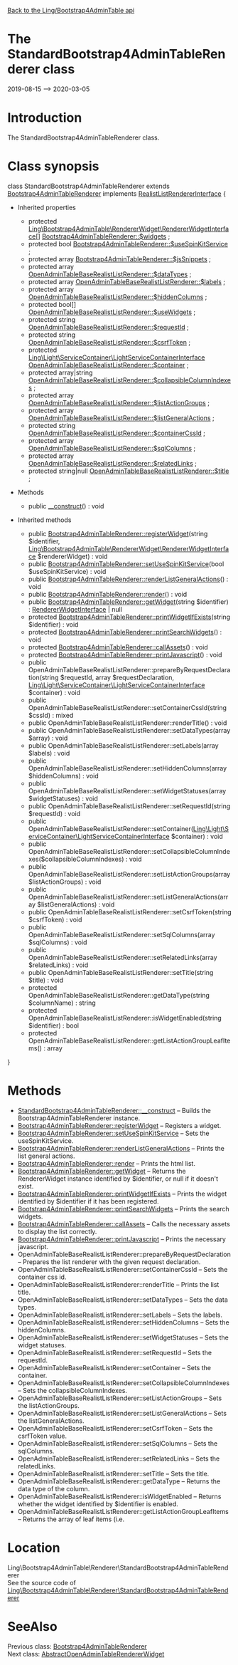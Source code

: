 [Back to the Ling/Bootstrap4AdminTable api](https://github.com/lingtalfi/Bootstrap4AdminTable/blob/master/doc/api/Ling/Bootstrap4AdminTable.md)



The StandardBootstrap4AdminTableRenderer class
================
2019-08-15 --> 2020-03-05






Introduction
============

The StandardBootstrap4AdminTableRenderer class.



Class synopsis
==============


class <span class="pl-k">StandardBootstrap4AdminTableRenderer</span> extends [Bootstrap4AdminTableRenderer](https://github.com/lingtalfi/Bootstrap4AdminTable/blob/master/doc/api/Ling/Bootstrap4AdminTable/Renderer/Bootstrap4AdminTableRenderer.md) implements [RealistListRendererInterface](https://github.com/lingtalfi/Light_Realist/blob/master/doc/api/Ling/Light_Realist/Rendering/RealistListRendererInterface.md) {

- Inherited properties
    - protected [Ling\Bootstrap4AdminTable\RendererWidget\RendererWidgetInterface[]](https://github.com/lingtalfi/Bootstrap4AdminTable/blob/master/doc/api/Ling/Bootstrap4AdminTable/RendererWidget/RendererWidgetInterface.md) [Bootstrap4AdminTableRenderer::$widgets](#property-widgets) ;
    - protected bool [Bootstrap4AdminTableRenderer::$useSpinKitService](#property-useSpinKitService) ;
    - protected array [Bootstrap4AdminTableRenderer::$jsSnippets](#property-jsSnippets) ;
    - protected array [OpenAdminTableBaseRealistListRenderer::$dataTypes](#property-dataTypes) ;
    - protected array [OpenAdminTableBaseRealistListRenderer::$labels](#property-labels) ;
    - protected array [OpenAdminTableBaseRealistListRenderer::$hiddenColumns](#property-hiddenColumns) ;
    - protected bool[] [OpenAdminTableBaseRealistListRenderer::$useWidgets](#property-useWidgets) ;
    - protected string [OpenAdminTableBaseRealistListRenderer::$requestId](#property-requestId) ;
    - protected string [OpenAdminTableBaseRealistListRenderer::$csrfToken](#property-csrfToken) ;
    - protected [Ling\Light\ServiceContainer\LightServiceContainerInterface](https://github.com/lingtalfi/Light/blob/master/doc/api/Ling/Light/ServiceContainer/LightServiceContainerInterface.md) [OpenAdminTableBaseRealistListRenderer::$container](#property-container) ;
    - protected array|string [OpenAdminTableBaseRealistListRenderer::$collapsibleColumnIndexes](#property-collapsibleColumnIndexes) ;
    - protected array [OpenAdminTableBaseRealistListRenderer::$listActionGroups](#property-listActionGroups) ;
    - protected array [OpenAdminTableBaseRealistListRenderer::$listGeneralActions](#property-listGeneralActions) ;
    - protected string [OpenAdminTableBaseRealistListRenderer::$containerCssId](#property-containerCssId) ;
    - protected array [OpenAdminTableBaseRealistListRenderer::$sqlColumns](#property-sqlColumns) ;
    - protected array [OpenAdminTableBaseRealistListRenderer::$relatedLinks](#property-relatedLinks) ;
    - protected string|null [OpenAdminTableBaseRealistListRenderer::$title](#property-title) ;

- Methods
    - public [__construct](https://github.com/lingtalfi/Bootstrap4AdminTable/blob/master/doc/api/Ling/Bootstrap4AdminTable/Renderer/StandardBootstrap4AdminTableRenderer/__construct.md)() : void

- Inherited methods
    - public [Bootstrap4AdminTableRenderer::registerWidget](https://github.com/lingtalfi/Bootstrap4AdminTable/blob/master/doc/api/Ling/Bootstrap4AdminTable/Renderer/Bootstrap4AdminTableRenderer/registerWidget.md)(string $identifier, [Ling\Bootstrap4AdminTable\RendererWidget\RendererWidgetInterface](https://github.com/lingtalfi/Bootstrap4AdminTable/blob/master/doc/api/Ling/Bootstrap4AdminTable/RendererWidget/RendererWidgetInterface.md) $rendererWidget) : void
    - public [Bootstrap4AdminTableRenderer::setUseSpinKitService](https://github.com/lingtalfi/Bootstrap4AdminTable/blob/master/doc/api/Ling/Bootstrap4AdminTable/Renderer/Bootstrap4AdminTableRenderer/setUseSpinKitService.md)(bool $useSpinKitService) : void
    - public [Bootstrap4AdminTableRenderer::renderListGeneralActions](https://github.com/lingtalfi/Bootstrap4AdminTable/blob/master/doc/api/Ling/Bootstrap4AdminTable/Renderer/Bootstrap4AdminTableRenderer/renderListGeneralActions.md)() : void
    - public [Bootstrap4AdminTableRenderer::render](https://github.com/lingtalfi/Bootstrap4AdminTable/blob/master/doc/api/Ling/Bootstrap4AdminTable/Renderer/Bootstrap4AdminTableRenderer/render.md)() : void
    - public [Bootstrap4AdminTableRenderer::getWidget](https://github.com/lingtalfi/Bootstrap4AdminTable/blob/master/doc/api/Ling/Bootstrap4AdminTable/Renderer/Bootstrap4AdminTableRenderer/getWidget.md)(string $identifier) : [RendererWidgetInterface](https://github.com/lingtalfi/Bootstrap4AdminTable/blob/master/doc/api/Ling/Bootstrap4AdminTable/RendererWidget/RendererWidgetInterface.md) | null
    - protected [Bootstrap4AdminTableRenderer::printWidgetIfExists](https://github.com/lingtalfi/Bootstrap4AdminTable/blob/master/doc/api/Ling/Bootstrap4AdminTable/Renderer/Bootstrap4AdminTableRenderer/printWidgetIfExists.md)(string $identifier) : void
    - protected [Bootstrap4AdminTableRenderer::printSearchWidgets](https://github.com/lingtalfi/Bootstrap4AdminTable/blob/master/doc/api/Ling/Bootstrap4AdminTable/Renderer/Bootstrap4AdminTableRenderer/printSearchWidgets.md)() : void
    - protected [Bootstrap4AdminTableRenderer::callAssets](https://github.com/lingtalfi/Bootstrap4AdminTable/blob/master/doc/api/Ling/Bootstrap4AdminTable/Renderer/Bootstrap4AdminTableRenderer/callAssets.md)() : void
    - protected [Bootstrap4AdminTableRenderer::printJavascript](https://github.com/lingtalfi/Bootstrap4AdminTable/blob/master/doc/api/Ling/Bootstrap4AdminTable/Renderer/Bootstrap4AdminTableRenderer/printJavascript.md)() : void
    - public OpenAdminTableBaseRealistListRenderer::prepareByRequestDeclaration(string $requestId, array $requestDeclaration, [Ling\Light\ServiceContainer\LightServiceContainerInterface](https://github.com/lingtalfi/Light/blob/master/doc/api/Ling/Light/ServiceContainer/LightServiceContainerInterface.md) $container) : void
    - public OpenAdminTableBaseRealistListRenderer::setContainerCssId(string $cssId) : mixed
    - public OpenAdminTableBaseRealistListRenderer::renderTitle() : void
    - public OpenAdminTableBaseRealistListRenderer::setDataTypes(array $array) : void
    - public OpenAdminTableBaseRealistListRenderer::setLabels(array $labels) : void
    - public OpenAdminTableBaseRealistListRenderer::setHiddenColumns(array $hiddenColumns) : void
    - public OpenAdminTableBaseRealistListRenderer::setWidgetStatuses(array $widgetStatuses) : void
    - public OpenAdminTableBaseRealistListRenderer::setRequestId(string $requestId) : void
    - public OpenAdminTableBaseRealistListRenderer::setContainer([Ling\Light\ServiceContainer\LightServiceContainerInterface](https://github.com/lingtalfi/Light/blob/master/doc/api/Ling/Light/ServiceContainer/LightServiceContainerInterface.md) $container) : void
    - public OpenAdminTableBaseRealistListRenderer::setCollapsibleColumnIndexes($collapsibleColumnIndexes) : void
    - public OpenAdminTableBaseRealistListRenderer::setListActionGroups(array $listActionGroups) : void
    - public OpenAdminTableBaseRealistListRenderer::setListGeneralActions(array $listGeneralActions) : void
    - public OpenAdminTableBaseRealistListRenderer::setCsrfToken(string $csrfToken) : void
    - public OpenAdminTableBaseRealistListRenderer::setSqlColumns(array $sqlColumns) : void
    - public OpenAdminTableBaseRealistListRenderer::setRelatedLinks(array $relatedLinks) : void
    - public OpenAdminTableBaseRealistListRenderer::setTitle(string $title) : void
    - protected OpenAdminTableBaseRealistListRenderer::getDataType(string $columnName) : string
    - protected OpenAdminTableBaseRealistListRenderer::isWidgetEnabled(string $identifier) : bool
    - protected OpenAdminTableBaseRealistListRenderer::getListActionGroupLeafItems() : array

}






Methods
==============

- [StandardBootstrap4AdminTableRenderer::__construct](https://github.com/lingtalfi/Bootstrap4AdminTable/blob/master/doc/api/Ling/Bootstrap4AdminTable/Renderer/StandardBootstrap4AdminTableRenderer/__construct.md) &ndash; Builds the Bootstrap4AdminTableRenderer instance.
- [Bootstrap4AdminTableRenderer::registerWidget](https://github.com/lingtalfi/Bootstrap4AdminTable/blob/master/doc/api/Ling/Bootstrap4AdminTable/Renderer/Bootstrap4AdminTableRenderer/registerWidget.md) &ndash; Registers a widget.
- [Bootstrap4AdminTableRenderer::setUseSpinKitService](https://github.com/lingtalfi/Bootstrap4AdminTable/blob/master/doc/api/Ling/Bootstrap4AdminTable/Renderer/Bootstrap4AdminTableRenderer/setUseSpinKitService.md) &ndash; Sets the useSpinKitService.
- [Bootstrap4AdminTableRenderer::renderListGeneralActions](https://github.com/lingtalfi/Bootstrap4AdminTable/blob/master/doc/api/Ling/Bootstrap4AdminTable/Renderer/Bootstrap4AdminTableRenderer/renderListGeneralActions.md) &ndash; Prints the list general actions.
- [Bootstrap4AdminTableRenderer::render](https://github.com/lingtalfi/Bootstrap4AdminTable/blob/master/doc/api/Ling/Bootstrap4AdminTable/Renderer/Bootstrap4AdminTableRenderer/render.md) &ndash; Prints the html list.
- [Bootstrap4AdminTableRenderer::getWidget](https://github.com/lingtalfi/Bootstrap4AdminTable/blob/master/doc/api/Ling/Bootstrap4AdminTable/Renderer/Bootstrap4AdminTableRenderer/getWidget.md) &ndash; Returns the RendererWidget instance identified by $identifier, or null if it doesn't exist.
- [Bootstrap4AdminTableRenderer::printWidgetIfExists](https://github.com/lingtalfi/Bootstrap4AdminTable/blob/master/doc/api/Ling/Bootstrap4AdminTable/Renderer/Bootstrap4AdminTableRenderer/printWidgetIfExists.md) &ndash; Prints the widget identified by $identifier if it has been registered.
- [Bootstrap4AdminTableRenderer::printSearchWidgets](https://github.com/lingtalfi/Bootstrap4AdminTable/blob/master/doc/api/Ling/Bootstrap4AdminTable/Renderer/Bootstrap4AdminTableRenderer/printSearchWidgets.md) &ndash; Prints the search widgets.
- [Bootstrap4AdminTableRenderer::callAssets](https://github.com/lingtalfi/Bootstrap4AdminTable/blob/master/doc/api/Ling/Bootstrap4AdminTable/Renderer/Bootstrap4AdminTableRenderer/callAssets.md) &ndash; Calls the necessary assets to display the list correctly.
- [Bootstrap4AdminTableRenderer::printJavascript](https://github.com/lingtalfi/Bootstrap4AdminTable/blob/master/doc/api/Ling/Bootstrap4AdminTable/Renderer/Bootstrap4AdminTableRenderer/printJavascript.md) &ndash; Prints the necessary javascript.
- OpenAdminTableBaseRealistListRenderer::prepareByRequestDeclaration &ndash; Prepares the list renderer with the given request declaration.
- OpenAdminTableBaseRealistListRenderer::setContainerCssId &ndash; Sets the container css id.
- OpenAdminTableBaseRealistListRenderer::renderTitle &ndash; Prints the list title.
- OpenAdminTableBaseRealistListRenderer::setDataTypes &ndash; Sets the data types.
- OpenAdminTableBaseRealistListRenderer::setLabels &ndash; Sets the labels.
- OpenAdminTableBaseRealistListRenderer::setHiddenColumns &ndash; Sets the hiddenColumns.
- OpenAdminTableBaseRealistListRenderer::setWidgetStatuses &ndash; Sets the widget statuses.
- OpenAdminTableBaseRealistListRenderer::setRequestId &ndash; Sets the requestId.
- OpenAdminTableBaseRealistListRenderer::setContainer &ndash; Sets the container.
- OpenAdminTableBaseRealistListRenderer::setCollapsibleColumnIndexes &ndash; Sets the collapsibleColumnIndexes.
- OpenAdminTableBaseRealistListRenderer::setListActionGroups &ndash; Sets the listActionGroups.
- OpenAdminTableBaseRealistListRenderer::setListGeneralActions &ndash; Sets the listGeneralActions.
- OpenAdminTableBaseRealistListRenderer::setCsrfToken &ndash; Sets the csrfToken value.
- OpenAdminTableBaseRealistListRenderer::setSqlColumns &ndash; Sets the sqlColumns.
- OpenAdminTableBaseRealistListRenderer::setRelatedLinks &ndash; Sets the relatedLinks.
- OpenAdminTableBaseRealistListRenderer::setTitle &ndash; Sets the title.
- OpenAdminTableBaseRealistListRenderer::getDataType &ndash; Returns the data type of the column.
- OpenAdminTableBaseRealistListRenderer::isWidgetEnabled &ndash; Returns whether the widget identified by $identifier is enabled.
- OpenAdminTableBaseRealistListRenderer::getListActionGroupLeafItems &ndash; Returns the array of leaf items (i.e.





Location
=============
Ling\Bootstrap4AdminTable\Renderer\StandardBootstrap4AdminTableRenderer<br>
See the source code of [Ling\Bootstrap4AdminTable\Renderer\StandardBootstrap4AdminTableRenderer](https://github.com/lingtalfi/Bootstrap4AdminTable/blob/master/Renderer/StandardBootstrap4AdminTableRenderer.php)



SeeAlso
==============
Previous class: [Bootstrap4AdminTableRenderer](https://github.com/lingtalfi/Bootstrap4AdminTable/blob/master/doc/api/Ling/Bootstrap4AdminTable/Renderer/Bootstrap4AdminTableRenderer.md)<br>Next class: [AbstractOpenAdminTableRendererWidget](https://github.com/lingtalfi/Bootstrap4AdminTable/blob/master/doc/api/Ling/Bootstrap4AdminTable/RendererWidget/AbstractOpenAdminTableRendererWidget.md)<br>
